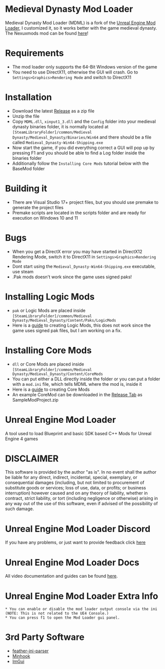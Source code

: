 # Medieval Dynasty Mod Loader
Medieval Dynasty Mod Loader (MDML) is a fork of the [Unreal Engine Mod Loader](https://github.com/RussellJerome/UnrealModLoader), I customized it, so it works better with the game medieval dynasty. The Nexuxmods mod can be found [here](https://www.nexusmods.com/medievaldynasty/mods/30)!

# Requirements
- The mod loader only supports the 64-Bit Windows version of the game
- You need to use DirectX11, otherwise the GUI will crash. Go to ```Settings>Graphics>Rendering Mode``` and switch to DirectX11

# Installation 
- Download the latest [Release](https://github.com/stulu08/Medieval-Dynasty-Mod-Loader/releases/latest) as a zip file
- Unzip the file
- Copy ```MDML.dll```, ```xinput1_3.dll``` and the ```Config``` folder into your medieval dynasty binaries folder, it is normally located at ```[SteamLibraryFolder]/common/Medieval Dynasty/Medieval_Dynasty/Binaries/Win64``` and there should be a file called ```Medieval_Dynasty-Win64-Shipping.exe```
- Now start the game, if you did everything correct a GUI will pop up by pressing F1 and you should be able to find a Log folder inside the binaries folder
- Additionally follow the ```Installing Core Mods``` tutorial below with the BaseMod folder

# Building it
- There are Visual Studio 17+ project files, but you should use premake to generate the project files
- Premake scripts are located in the scripts folder and are ready for execution on Windows 10 and 11

# Bugs
- When you get a DirectX error you may have started in DirectX12 Rendering Mode, switch it to DirectX11 in ```Settings>Graphics>Rendering Mode```
- Dont start using the ```Medieval_Dynasty-Win64-Shipping.exe``` executable, use steam
- .Pak mods doesn't work since the game uses signed paks!

# Installing Logic Mods
- ```pak``` or Logic Mods are placed inside ```[SteamLibraryFolder]/common/Medieval Dynasty/Medieval_Dynasty/Content/Paks/LogicMods```
- Here is a [guide](https://youtu.be/i-hp3NS6heQ?list=PL-dFOLrGFgdwbzcHmZ2ghuN3LXxlazbZP) to creating Logic Mods, this does not work since the game uses signed pak files, but I am working on a fix.

# Installing Core Mods
- ```dll``` or Core Mods are placed inside ```[SteamLibraryFolder]/common/Medieval Dynasty/Medieval_Dynasty/Content/CoreMods```
- You can put either a DLL directly inside the folder or you can put a folder with a ```mod.ini``` file, which tells MDML where the mod is, inside it
- Here is a [guide](https://youtu.be/i-hp3NS6heQ?list=PL-dFOLrGFgdwbzcHmZ2ghuN3LXxlazbZP) to creating Core Mods 
- An example CoreMod can be downloaded in the [Release Tab](https://github.com/stulu08/Medieval-Dynasty-Mod-Loader/releases/latest) as SampleModProject.zip

# Unreal Engine Mod Loader
A tool used to load Blueprint and basic SDK based C++ Mods for Unreal Engine 4 games

# DISCLAIMER
This software is provided by the author "as is". In no event shall the author be liable for any direct, indirect, incidental, special, exemplary, or consequential damages (including, but not limited to procurement of substitute goods or services; loss of use, data, or profits; or business interruption) however caused and on any 
theory of liability, whether in contract, strict liability, or tort (including negligence or otherwise) arising in any way out of the use of this software, even if advised of the possibility of such damage.

# Unreal Engine Mod Loader Discord
If you have any problems, or just want to provide feedback click [here](https://discord.gg/xmXUSNvypY)

# Unreal Engine Mod Loader Docs
All video documentation and guides can be found [here](https://www.youtube.com/playlist?list=PL-dFOLrGFgdwbzcHmZ2ghuN3LXxlazbZP).

# Unreal Engine Mod Loader Extra Info
	* You can enable or disable the mod loader output console via the ini (NOTE: This is not related to the UE4 Console.)
	* You can press f1 to open the Mod Loader gui panel.

# 3rd Party Software
  * [feather-ini-parser](https://github.com/Turbine1991/cpp-feather-ini-parser)
  * [Minhook](https://github.com/TsudaKageyu/minhook)
  * [ImGui](https://github.com/ocornut/imgui)
